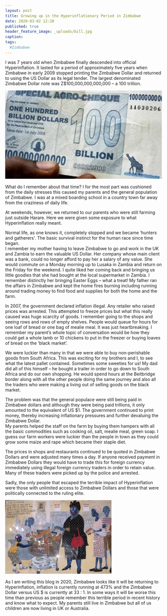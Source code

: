 ```yaml
---
layout: post
title: Growing up in the Hyperinflationary Period in Zimbabwe
date: 2020-03-02 12:20
published: true
header_feature_image: _uploads/bill.jpg
caption:
tags:
  #Zimbabwe
---
```

I was 7 years old when Zimbabwe finally descended into official Hyperinflation.  It lasted for a period of approximately five years when Zimbabwe in early 2009 stopped printing the Zimbabwe Dollar and returned to using the US Dollar as its legal tender.  The largest denominated Zimbabwe Dollar note was Z$100,000,000,000,000 – a 100 trillion.

[![OneTrillionDollars](/_uploads/Trillion.jpg)](/_uploads/Trillion.jpg)

What do I remember about that time? I for the most part was cushioned from the daily stresses this caused my parents and the general population of Zimbabwe.  I was at a mixed boarding school in a country town far away from the craziness of daily life.  

At weekends, however, we returned to our parents who were still farming just outside Harare.  Here we were given some exposure to what Hyperinflation really meant.  

Normal life, as one knows it, completely stopped and we became ‘hunters and gatherers'.  The basic survival instinct for the human race since time began.  
I remember my mother having to leave Zimbabwe to go and work in the UK and Zambia to earn the valuable US Dollar. Her company whose main client was a bank, could no longer afford to pay her a salary of any value.  She would commute on a Monday morning up to Lusaka in Zambia and return on the Friday for the weekend.  I quite liked her coming back and bringing us little goodies that she had bought at the local supermarket in Zambia.  I remember distinctly her bringing Easter Eggs – what a treat! My father ran the affairs in Zimbabwe and kept the home fires burning including running around trading money to find food and supplies for both the home and the farm.

In 2007, the government declared inflation illegal. Any retailer who raised prices was arrested. This attempted to freeze prices but what this really caused was huge scarcity of goods.  I remember going to the shops and seeing rows and rows of empty shelves.  People would queue for hours for one loaf of bread or one bag of mealie meal. It was just heartbreaking.   I remember my parent’s whole topic of conversation would be how they could get a whole lamb or 10 chickens to put in the freezer or buying loaves of bread on the ‘black market’.

We were luckier than many in that we were able to buy non-perishable goods from South Africa.  This was exciting for my brothers and I, to see what the latest pallet contained.  Sometimes some sweeties for us!   My dad did all of this himself – he bought a trailer in order to go down to South Africa and do our own shopping.  He would spend hours at the Beitbridge border along with all the other people doing the same journey and also all the traders who were making a living out of selling goods on the black market.

The problem was that the general populace were still being paid in Zimbabwe dollars and although they were being paid trillions, it only amounted to the equivalent of US $1.  The government continued to print money, thereby increasing inflationary pressures and further devaluing the Zimbabwe Dollar.  
My parents helped the staff on the farm by buying them hampers with all the basic commodities such as cooking oil, salt, mealie meal, green soap.  I guess our farm workers were luckier than the people in town as they could grow some maize and rape which became their staple diet.

The prices in shops and restaurants continued to be quoted in Zimbabwe Dollars and were adjusted many times a day.  If anyone received payment in Zimbabwe Dollars they would have to trade this for foreign currency immediately using illegal foreign currency traders in order to retain value.  Many of these traders were picked up by the police and arrested.  

Sadly, the only people that escaped the terrible impact of Hyperinflation were those with unlimited access to Zimbabwe Dollars and those that were politically connected to the ruling elite.

[![richvspoor](/_uploads/richvspoor.png)](/_uploads/richvspoor.png)

As I am writing this blog in 2020, Zimbabwe looks like it will be returning to Hyperinflation, inflation is currently running at 473% and the Zimbabwe Dollar versus US $ is currently at 33 : 1.  In some ways it will be worse this time than previous as people remember this terrible period in recent history and know what to expect.  My parents still live in Zimbabwe but all of us children are now living in UK or Australia.
